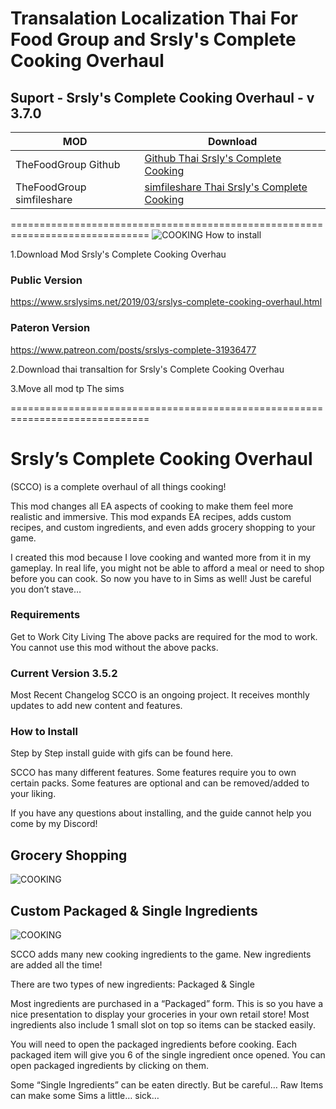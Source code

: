 # Transalation Localization Thai For Food Group and Srsly's Complete Cooking Overhaul 
## Suport - Srsly's Complete Cooking Overhaul - v 3.7.0 
 

| MOD   | Download|
| ------------- | ------------- |
 |TheFoodGroup Github | [Github Thai Srsly's Complete Cooking](https://github.com/simscolony/Food-Group-Thai/raw/master/%5BSIMSCOLONY%5DSrsly's%20Complete%20Cooking%20Overhaul%20Thai.package) |
 |TheFoodGroup simfileshare | [simfileshare Thai  Srsly's Complete Cooking](https://simfileshare.net/folder/60125/) |
 
==============================================================================
 ![COOKING](https://64.media.tumblr.com/522f5aa82bb22c4c3dc71dfd03f866ad/4358e3180819cb68-27/s640x960/643cd60ac6681d55b4e3230707226db6b9343f4d.png)
How to install

1.Download Mod Srsly's Complete Cooking Overhau
### Public Version
https://www.srslysims.net/2019/03/srslys-complete-cooking-overhaul.html

### Pateron Version
https://www.patreon.com/posts/srslys-complete-31936477

2.Download thai transaltion for Srsly's Complete Cooking Overhau

3.Move all mod tp The sims 

==============================================================================


# Srsly’s Complete Cooking Overhaul 

(SCCO) is a complete overhaul of all things cooking!

This mod changes all EA aspects of cooking to make them feel more realistic and immersive. This mod expands EA recipes, adds custom recipes, and custom ingredients,  and even adds grocery shopping to your game.

I created this mod because I love cooking and wanted more from it in my gameplay.
In real life, you might not be able to afford a meal or need to shop before you can cook.
So now you have to in Sims as well!
Just be careful you don’t stave…

### Requirements
Get to Work
City Living
The above packs are required for the mod to work. You cannot use this mod without the above packs. 

### Current Version 3.5.2
Most Recent Changelog 
SCCO is an ongoing project. It receives monthly updates to add new content and features.

### How to Install
Step by Step install guide with gifs can be found here.

SCCO has many different features.
Some features require you to own certain packs.
Some features are optional and can be removed/added to your liking.

If you have any questions about installing, and the guide cannot help you come by my Discord!

## Grocery Shopping
 ![COOKING](https://srslysims.net/wp-content/uploads/2021/04/2021-04-17-20_23_08-The-Sims%E2%84%A2-4-226x300.png)
 
 ## Custom Packaged & Single Ingredients
 ![COOKING](https://srslysims.net/wp-content/uploads/2021/04/TS4_x64-2020-03-13-04-42-38.png)
 
SCCO adds many new cooking ingredients to the game. New ingredients are added all the time!
 
There are two types of new ingredients: Packaged & Single
 
Most ingredients are purchased in a “Packaged” form. 
This is so you have a nice presentation to display your groceries in your own retail store! 
Most ingredients also include 1 small slot on top so items can be stacked easily.
 
You will need to open the packaged ingredients before cooking.
Each packaged item will give you 6 of the single ingredient once opened.
You can open packaged ingredients by clicking on them.
 
Some “Single Ingredients” can be eaten directly. But be careful… 
Raw Items can make some Sims a little… sick… 
